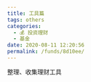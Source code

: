 ```yaml
---
title: 工具篇
tags: others
categories: 
  - 💰 投资理财
  - 基金
date: 2020-08-11 12:20:56
permalink: /funds/8d10ee/
---
```


整理、收集理财工具
